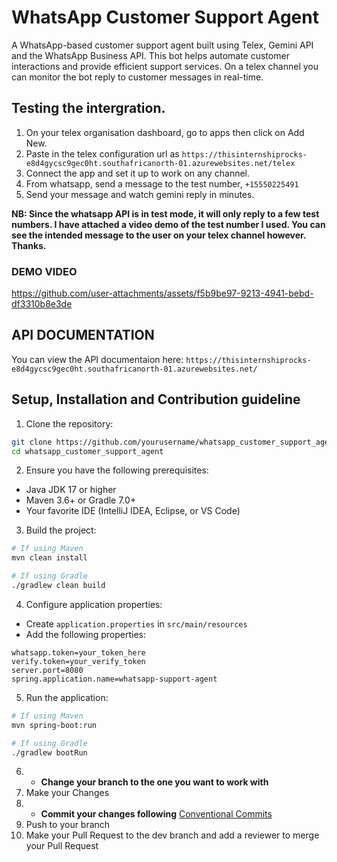# WhatsApp Customer Support Agent

A WhatsApp-based customer support agent built using Telex, Gemini API and the WhatsApp Business API. This bot helps automate customer interactions and provide efficient support services. On a telex channel you can monitor the bot reply to customer messages in real-time.


## Testing the intergration. 

1. On your telex organisation dashboard, go to apps then click on Add New.
2. Paste in the telex configuration url as `https://thisinternshiprocks-e8d4gycsc9gec0ht.southafricanorth-01.azurewebsites.net/telex`
3. Connect the app and set it up to work on any channel.
4. From whatsapp, send a message to the test number, `+15550225491`
5. Send your message and watch gemini reply in minutes.

**NB: Since the whatsapp API is in test mode, it will only reply to a few test numbers. 
I have attached a video demo of the test number I used. 
You can see the intended message to the user on your telex channel however. 
Thanks.**
### DEMO VIDEO

https://github.com/user-attachments/assets/f5b9be97-9213-4941-bebd-df3310b8e3de


## API DOCUMENTATION

You can view the API documentaion here:
`https://thisinternshiprocks-e8d4gycsc9gec0ht.southafricanorth-01.azurewebsites.net/`


## Setup, Installation and Contribution guideline

1. Clone the repository:
```bash
git clone https://github.com/yourusername/whatsapp_customer_support_agent.git
cd whatsapp_customer_support_agent
```

2. Ensure you have the following prerequisites:
- Java JDK 17 or higher
- Maven 3.6+ or Gradle 7.0+
- Your favorite IDE (IntelliJ IDEA, Eclipse, or VS Code)

3. Build the project:
```bash
# If using Maven
mvn clean install

# If using Gradle
./gradlew clean build
```

4. Configure application properties:
- Create `application.properties` in `src/main/resources`
- Add the following properties:
```properties
whatsapp.token=your_token_here
verify.token=your_verify_token
server.port=8080
spring.application.name=whatsapp-support-agent
```

5. Run the application:
```bash
# If using Maven
mvn spring-boot:run

# If using Gradle
./gradlew bootRun
```

6. - **Change your branch to the one you want to work with**
7. Make your Changes
8. - **Commit your changes following** [Conventional Commits](https://www.conventionalcommits.org/en/v1.0.0/)
9. Push to your branch
10. Make your Pull Request to the dev branch and add a reviewer to merge your Pull Request
